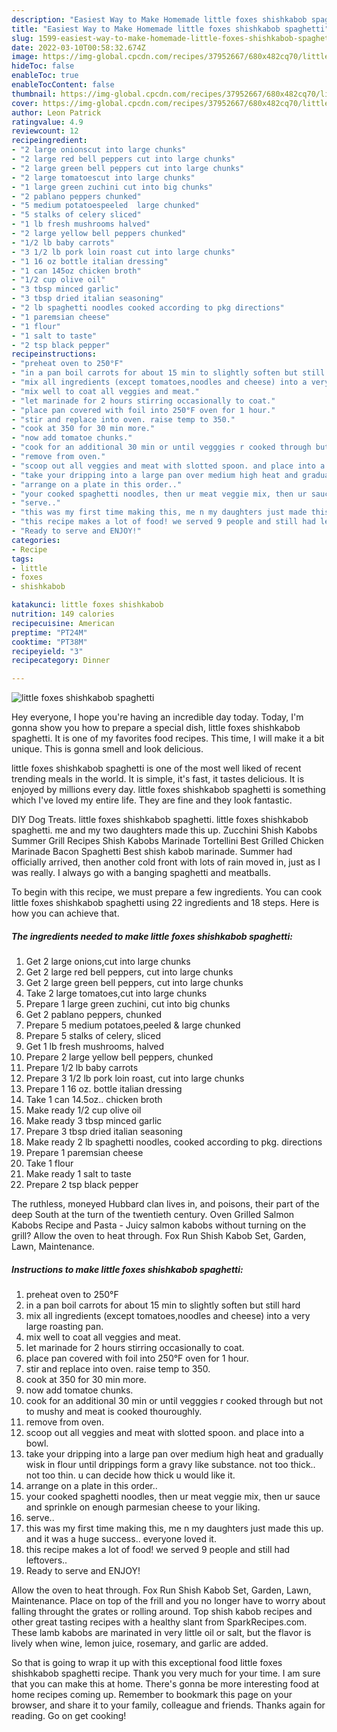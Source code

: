 ```yaml
---
description: "Easiest Way to Make Homemade little foxes shishkabob spaghetti"
title: "Easiest Way to Make Homemade little foxes shishkabob spaghetti"
slug: 1599-easiest-way-to-make-homemade-little-foxes-shishkabob-spaghetti
date: 2022-03-10T00:58:32.674Z
image: https://img-global.cpcdn.com/recipes/37952667/680x482cq70/little-foxes-shishkabob-spaghetti-recipe-main-photo.jpg
hideToc: false
enableToc: true
enableTocContent: false
thumbnail: https://img-global.cpcdn.com/recipes/37952667/680x482cq70/little-foxes-shishkabob-spaghetti-recipe-main-photo.jpg
cover: https://img-global.cpcdn.com/recipes/37952667/680x482cq70/little-foxes-shishkabob-spaghetti-recipe-main-photo.jpg
author: Leon Patrick
ratingvalue: 4.9
reviewcount: 12
recipeingredient:
- "2 large onionscut into large chunks"
- "2 large red bell peppers cut into large chunks"
- "2 large green bell peppers cut into large chunks"
- "2 large tomatoescut into large chunks"
- "1 large green zuchini cut into big chunks"
- "2 pablano peppers chunked"
- "5 medium potatoespeeled  large chunked"
- "5 stalks of celery sliced"
- "1 lb fresh mushrooms halved"
- "2 large yellow bell peppers chunked"
- "1/2 lb baby carrots"
- "3 1/2 lb pork loin roast cut into large chunks"
- "1 16 oz bottle italian dressing"
- "1 can 145oz chicken broth"
- "1/2 cup olive oil"
- "3 tbsp minced garlic"
- "3 tbsp dried italian seasoning"
- "2 lb spaghetti noodles cooked according to pkg directions"
- "1 paremsian cheese"
- "1 flour"
- "1 salt to taste"
- "2 tsp black pepper"
recipeinstructions:
- "preheat oven to 250°F"
- "in a pan boil carrots for about 15 min to slightly soften but still hard"
- "mix all ingredients (except tomatoes,noodles and cheese) into a very large roasting pan."
- "mix well to coat all veggies and meat."
- "let marinade for 2 hours stirring occasionally to coat."
- "place pan covered with foil into 250°F oven for 1 hour."
- "stir and replace into oven. raise temp to 350."
- "cook at 350 for 30 min more."
- "now add tomatoe chunks."
- "cook for an additional 30 min or until vegggies r cooked through but not to mushy and meat is cooked thouroughly."
- "remove from oven."
- "scoop out all veggies and meat with slotted spoon. and place into a bowl."
- "take your dripping into a large pan over medium high heat and gradually wisk in flour until drippings form a gravy like substance. not too thick.. not too thin. u can decide how thick u would like it."
- "arrange on a plate in this order.."
- "your cooked spaghetti noodles, then ur meat veggie mix, then ur sauce and sprinkle on enough parmesian cheese to your liking."
- "serve.."
- "this was my first time making this, me n my daughters just made this up. and it was a huge success.. everyone loved it."
- "this recipe makes a lot of food! we served 9 people and still had leftovers.."
- "Ready to serve and ENJOY!"
categories:
- Recipe
tags:
- little
- foxes
- shishkabob

katakunci: little foxes shishkabob 
nutrition: 149 calories
recipecuisine: American
preptime: "PT24M"
cooktime: "PT38M"
recipeyield: "3"
recipecategory: Dinner

---
```



![little foxes shishkabob spaghetti](https://img-global.cpcdn.com/recipes/37952667/680x482cq70/little-foxes-shishkabob-spaghetti-recipe-main-photo.jpg)

Hey everyone, I hope you're having an incredible day today. Today, I'm gonna show you how to prepare a special dish, little foxes shishkabob spaghetti. It is one of my favorites food recipes. This time, I will make it a bit unique. This is gonna smell and look delicious.

little foxes shishkabob spaghetti is one of the most well liked of recent trending meals in the world. It is simple, it's fast, it tastes delicious. It is enjoyed by millions every day. little foxes shishkabob spaghetti is something which I've loved my entire life. They are fine and they look fantastic.

DIY Dog Treats. little foxes shishkabob spaghetti. little foxes shishkabob spaghetti. me and my two daughters made this up. Zucchini Shish Kabobs Summer Grill Recipes Shish Kabobs Marinade Tortellini Best Grilled Chicken Marinade Bacon Spaghetti Best shish kabob marinade. Summer had officially arrived, then another cold front with lots of rain moved in, just as I was really. I always go with a banging spaghetti and meatballs.


To begin with this recipe, we must prepare a few ingredients. You can cook little foxes shishkabob spaghetti using 22 ingredients and 18 steps. Here is how you can achieve that.

<!--inarticleads1-->

##### The ingredients needed to make little foxes shishkabob spaghetti:

1. Get 2 large onions,cut into large chunks
1. Get 2 large red bell peppers, cut into large chunks
1. Get 2 large green bell peppers, cut into large chunks
1. Take 2 large tomatoes,cut into large chunks
1. Prepare 1 large green zuchini, cut into big chunks
1. Get 2 pablano peppers, chunked
1. Prepare 5 medium potatoes,peeled & large chunked
1. Prepare 5 stalks of celery, sliced
1. Get 1 lb fresh mushrooms, halved
1. Prepare 2 large yellow bell peppers, chunked
1. Prepare 1/2 lb baby carrots
1. Prepare 3 1/2 lb pork loin roast, cut into large chunks
1. Prepare 1 16 oz. bottle italian dressing
1. Take 1 can 14.5oz.. chicken broth
1. Make ready 1/2 cup olive oil
1. Make ready 3 tbsp minced garlic
1. Prepare 3 tbsp dried italian seasoning
1. Make ready 2 lb spaghetti noodles, cooked according to pkg. directions
1. Prepare 1 paremsian cheese
1. Take 1 flour
1. Make ready 1 salt to taste
1. Prepare 2 tsp black pepper


The ruthless, moneyed Hubbard clan lives in, and poisons, their part of the deep South at the turn of the twentieth century. Oven Grilled Salmon Kabobs Recipe and Pasta - Juicy salmon kabobs without turning on the grill? Allow the oven to heat through. Fox Run Shish Kabob Set, Garden, Lawn, Maintenance. 

<!--inarticleads2-->

##### Instructions to make little foxes shishkabob spaghetti:

1. preheat oven to 250°F
1. in a pan boil carrots for about 15 min to slightly soften but still hard
1. mix all ingredients (except tomatoes,noodles and cheese) into a very large roasting pan.
1. mix well to coat all veggies and meat.
1. let marinade for 2 hours stirring occasionally to coat.
1. place pan covered with foil into 250°F oven for 1 hour.
1. stir and replace into oven. raise temp to 350.
1. cook at 350 for 30 min more.
1. now add tomatoe chunks.
1. cook for an additional 30 min or until vegggies r cooked through but not to mushy and meat is cooked thouroughly.
1. remove from oven.
1. scoop out all veggies and meat with slotted spoon. and place into a bowl.
1. take your dripping into a large pan over medium high heat and gradually wisk in flour until drippings form a gravy like substance. not too thick.. not too thin. u can decide how thick u would like it.
1. arrange on a plate in this order..
1. your cooked spaghetti noodles, then ur meat veggie mix, then ur sauce and sprinkle on enough parmesian cheese to your liking.
1. serve..
1. this was my first time making this, me n my daughters just made this up. and it was a huge success.. everyone loved it.
1. this recipe makes a lot of food! we served 9 people and still had leftovers..
1. Ready to serve and ENJOY!

Allow the oven to heat through. Fox Run Shish Kabob Set, Garden, Lawn, Maintenance. Place on top of the frill and you no longer have to worry about falling throught the grates or rolling around. Top shish kabob recipes and other great tasting recipes with a healthy slant from SparkRecipes.com. These lamb kabobs are marinated in very little oil or salt, but the flavor is lively when wine, lemon juice, rosemary, and garlic are added. 

So that is going to wrap it up with this exceptional food little foxes shishkabob spaghetti recipe. Thank you very much for your time. I am sure that you can make this at home. There's gonna be more interesting food at home recipes coming up. Remember to bookmark this page on your browser, and share it to your family, colleague and friends. Thanks again for reading. Go on get cooking!
